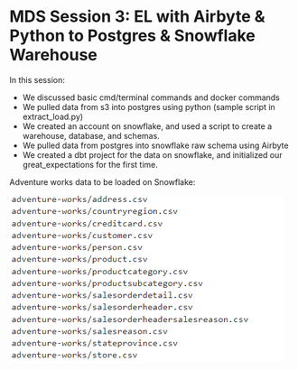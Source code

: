 # MDS Session 3: EL with Airbyte & Python to Postgres & Snowflake Warehouse

In this session: 

- We discussed basic cmd/terminal commands and docker commands
- We pulled data from s3 into postgres using python (sample script in extract_load.py)
- We created an account on snowflake, and used a script to create a warehouse, database, and schemas.
- We pulled data from postgres into snowflake raw schema using Airbyte
- We created a dbt project for the data on snowflake, and initialized our great_expectations for the first time.

Adventure works data to be loaded on Snowflake:

![alt text](image.png)